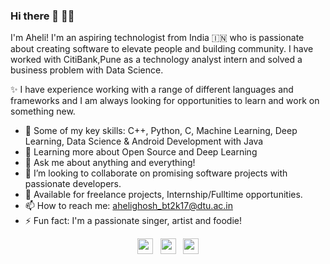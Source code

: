 ### Hi there 👋 👩‍💻

I'm Aheli! I'm an aspiring technologist from India 🇮🇳 who is passionate about creating software to elevate people and building community. I have worked with CitiBank,Pune as a technology analyst intern and solved a business problem with Data Science. 

✨ I have experience working with a range of different languages and frameworks and I am always looking for opportunities to learn and work on something new. 

- 🔭 Some of my key skills:  C++, Python, C, Machine Learning, Deep Learning, Data Science & Android Development with Java
- 🌱 Learning more about Open Source and Deep Learning
- 💬 Ask me about anything and everything!
- 👯 I’m looking to collaborate on promising software projects with passionate developers.
- 💼 Available for freelance projects, Internship/Fulltime opportunities.
- 📫 How to reach me: ahelighosh_bt2k17@dtu.ac.in
- ⚡ Fun fact: I'm a passionate singer, artist and foodie!

<p align='center'>
<a href="https://twitter.com/aheli_g"><img height="25" src="https://github.com/WaylonWalker/WaylonWalker/blob/master/icon/twitter.png?raw=true"></a>&nbsp;&nbsp;
<a href="https://www.instagram.com/aheli__g"><img height="25" src="https://github.com/WaylonWalker/WaylonWalker/blob/master/icon/instagram.jpg?raw=true"></a>&nbsp;&nbsp;
<a href="https://www.linkedin.com/in/aheli-ghosh/"><img height="25" src="https://github.com/WaylonWalker/WaylonWalker/blob/master/icon/linkedin.png?raw=true"></a>
</p>
